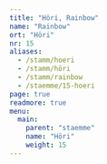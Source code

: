 ```yaml
---
title: "Höri, Rainbow"
name: "Rainbow"
ort: "Höri"
nr: 15
aliases:
  - /stamm/hoeri
  - /stamm/höri
  - /stamm/rainbow
  - /staemme/15-hoeri
page: true
readmore: true
menu:
  main:
    parent: "staemme"
    name: "Höri"
    weight: 15
---
```

